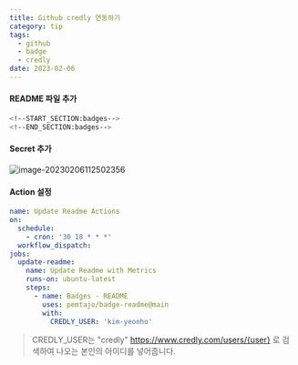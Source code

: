 ```yaml
---
title: Github credly 연동하기
category: tip
tags:
  - github
  - badge
  - credly
date: 2023-02-06
---
```


#### README 파일 추가

```bash
<!--START_SECTION:badges-->
<!--END_SECTION:badges-->
```

#### Secret 추가

![image-20230206112502356](../../assets/images/posts/2023-02-06-post-github-wakatime/image-20230206112502356.png)

#### Action 설정

```yaml
name: Update Readme Actions
on:
  schedule:
    - cron: '30 18 * * *'
  workflow_dispatch:
jobs:
  update-readme:
    name: Update Readme with Metrics
    runs-on: ubuntu-latest
    steps:
      - name: Badges - README
        uses: pemtajo/badge-readme@main
        with:
          CREDLY_USER: 'kim-yeonho'
```

> CREDLY_USER는 "credly" https://www.credly.com/users/{user} 로 검색하여 나오는 본인의 아이디를 넣어줍니다.
